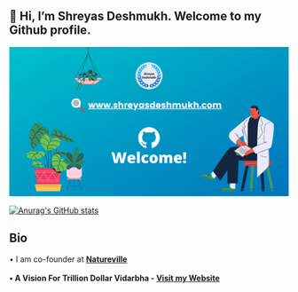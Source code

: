 <h2 align="centre" > 👋 Hi, I’m Shreyas Deshmukh. Welcome to my Github profile.</h2>
<p>
<a href="https://shreyasdeshmukh.com/" target="_blank"><img src="https://github.com/deshmukhshreyas/deshmukhshreyas/blob/main/know.png"></a>
</p>


[![Anurag's GitHub stats](https://github-readme-stats.vercel.app/api?username=deshmukhshreyas)](https://github.com/anuraghazra/github-readme-stats)


<h2 align="centre"> Bio </h2>
• I am co-founder at <a href="https://www.natureville.org/" target="_blank"><strong>Natureville<strong></a><br><br>
• A Vision For Trillion Dollar Vidarbha - <a href="https://shreyasdeshmukh.com/" target="_blank"><strong>Visit my Website</a><br><br>
